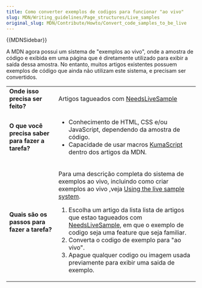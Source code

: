 ```yaml
---
title: Como converter exemplos de codigos para funcionar "ao vivo"
slug: MDN/Writing_guidelines/Page_structures/Live_samples
original_slug: MDN/Contribute/Howto/Convert_code_samples_to_be_live
---
```

{{MDNSidebar}}

A MDN agora possui um sistema de "exemplos ao vivo", onde a amostra de código e exibida em uma página que é diretamente utilizado para exibir a saída dessa amostra. No entanto, muitos artigos existentes possuem exemplos de código que ainda não utilizam este sistema, e precisam ser convertidos.

<table class="full-width-table">
  <tbody>
    <tr>
      <td><strong>Onde isso precisa ser feito?</strong></td>
      <td>
        Artigos tagueados com
        <a href="/pt-BR/docs/tag/NeedsLiveSample">NeedsLiveSample</a>
      </td>
    </tr>
    <tr>
      <td><strong>O que você precisa saber para fazer a tarefa?</strong></td>
      <td>
        <ul>
          <li>
            Conhecimento de HTML, CSS e/ou JavaScript, dependendo da amostra de
            código.
          </li>
          <li>
            Capacidade de usar macros
            <a href="/pt-BR/docs/Project:Introduction_to_KumaScript"
              >KumaScript</a
            >
            dentro dos artigos da MDN.
          </li>
        </ul>
      </td>
    </tr>
    <tr>
      <td><strong>Quais são os passos para fazer a tarefa?</strong></td>
      <td>
        <p>
          Para uma descrição completa do sistema de exemplos ao vivo, incluindo
          como criar exemplos ao vivo ,veja
          <a
            href="/pt-BR/docs/Project:MDN/Contributing/Editor_guide/Live_samples"
            >Using the live sample system</a
          >.
        </p>
        <ol>
          <li>
            Escolha um artigo da lista lista de artigos que estao tagueados com
            <a href="/pt-BR/docs/tag/NeedsLiveSample">NeedsLiveSample</a>, em
            que o exemplo de codigo seja uma feature que seja familiar.
          </li>
          <li>Converta o codigo de exemplo para "ao vivo".</li>
          <li>
            Apague qualquer codigo ou imagem usada previamente para exibir uma
            saida de exemplo.
          </li>
        </ol>
      </td>
    </tr>
  </tbody>
</table>
